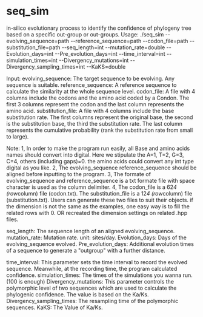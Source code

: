 # seq_sim
in-silico evolutionary process to identify the confidence of phylogeny tree based on a specific out-group or out-groups. 
Usage:
./seq_sim --evolving_sequence=path --reference_sequence=path --codon_file=path --substitution_file=path --seq_length=int --mutation_rate=double --Evolution_days=int --Pre_evolution_days=int --time_interval=int --simulation_times=int --Divergency_mutations=int --Divergency_sampling_times=int --KaKS=double
  
  Input:
  evolving_sequence: The target sequence to be evolving. Any sequence is suitable. 
  reference_sequence: A reference sequence to calculate the similarity at the whole sequence level.
  codon_file: A file with 4 columns include the codons and the amino acid coded by a Condon. The first 3 columns represent the codon and the last column represents the amino acid.
  substitution_file: A file with 4 columns include the base substitution rate.  The first columns represent the original base, the second is the substitution base, the third the substitution rate. The last column represents the cumulative probability (rank the substitution rate from small to large). 
  
  Note: 1, In order to make the program run easily, all Base and amino acids names should convert into digital. Here we stipulate the A=1, T=2, G=3, C=4, others (including gaps)=0. the amino acids could convert any int type digital as you like.
        2, The evolving_sequence reference_sequence should be aligned before inputting to the program.
        3, The formate of evolving_sequence and reference_sequence is a txt formate file with space character is used as the column delimiter.
        4, The codon_file is a 62*4 (row*column) file (codon.txt). The substitution_file is a 12*4 (row*column) file (substitution.txt). Users can generate these two files to suit their objects. if the dimension is not the same as the examples, one easy way is to fill the related rows with 0. OR recreated the dimension settings on related .hpp files.
        
  
  seq_length: The sequence length of an aligned evolving_sequence.
  mutation_rate: Mutation rate. unit: sites/day.
  Evolution_days: Days of the evolving_sequence evolved.
  Pre_evolution_days: Additional evolution times of a sequence to generate a "outgroup" with a further distance.
  
  time_interval: This parameter sets the time interval to record the evolved sequence. Meanwhile, at the recording time, the program calculated confidence.
  simulation_times: The times of the simulations you wanna run.(100 is enough) 
  Divergency_mutations: This parameter controls the polymorphic level of two sequences which are used to calculate the phylogenic confidence. The value is based on the Ka/Ks.
  Divergency_sampling_times: The resampling time of the polymorphic sequences.
  KaKS: The Value of Ka/Ks.
  
  
